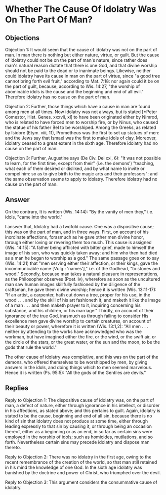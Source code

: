 # Whether The Cause Of Idolatry Was On The Part Of Man?

## Objections

Objection 1: It would seem that the cause of idolatry was not on the part of man. In man there is nothing but either nature, virtue, or guilt. But the cause of idolatry could not be on the part of man's nature, since rather does man's natural reason dictate that there is one God, and that divine worship should not be paid to the dead or to inanimate beings. Likewise, neither could idolatry have its cause in man on the part of virtue, since "a good tree cannot bring forth evil fruit," according to Mat. 7:18: nor again could it be on the part of guilt, because, according to Wis. 14:27, "the worship of abominable idols is the cause and the beginning and end of all evil." Therefore idolatry has no cause on the part of man.

Objection 2: Further, those things which have a cause in man are found among men at all times. Now idolatry was not always, but is stated [*Peter Comestor, Hist. Genes. xxxvii, xl] to have been originated either by Nimrod, who is related to have forced men to worship fire, or by Ninus, who caused the statue of his father Bel to be worshiped. Among the Greeks, as related by Isidore (Etym. viii, 11), Prometheus was the first to set up statues of men: and the Jews say that Ismael was the first to make idols of clay. Moreover, idolatry ceased to a great extent in the sixth age. Therefore idolatry had no cause on the part of man.

Objection 3: Further, Augustine says (De Civ. Dei xxi, 6): "It was not possible to learn, for the first time, except from their" (i.e. the demons') "teaching, what each of them desired or disliked, and by what name to invite or compel him: so as to give birth to the magic arts and their professors": and the same observation seems to apply to idolatry. Therefore idolatry had no cause on the part of man.

## Answer

On the contrary, It is written (Wis. 14:14): "By the vanity of men they," i.e. idols, "came into the world."

I answer that, Idolatry had a twofold cause. One was a dispositive cause; this was on the part of man, and in three ways. First, on account of his inordinate affections, forasmuch as he gave other men divine honor, through either loving or revering them too much. This cause is assigned (Wis. 14:15): "A father being afflicted with bitter grief, made to himself the image of his son, who was quickly taken away: and him who then had died as a man he began to worship as a god." The same passage goes on to say (Wis. 14:21) that "men serving either their affection, or their kings, gave the incommunicable name [Vulg.: 'names']," i.e. of the Godhead, "to stones and wood." Secondly, because man takes a natural pleasure in representations, as the Philosopher observes (Poet. iv), wherefore as soon as the uncultured man saw human images skillfully fashioned by the diligence of the craftsman, he gave them divine worship; hence it is written (Wis. 13:11-17): "If an artist, a carpenter, hath cut down a tree, proper for his use, in the wood . . . and by the skill of his art fashioneth it, and maketh it like the image of a man . . . and then maketh prayer to it, inquiring concerning his substance, and his children, or his marriage." Thirdly, on account of their ignorance of the true God, inasmuch as through failing to consider His excellence men gave divine worship to certain creatures, on account of their beauty or power, wherefore it is written (Wis. 13:1,2): "All men . . . neither by attending to the works have acknowledged who was the workman, but have imagined either the fire, or the wind, or the swift air, or the circle of the stars, or the great water, or the sun and the moon, to be the gods that rule the world."

The other cause of idolatry was completive, and this was on the part of the demons, who offered themselves to be worshipped by men, by giving answers in the idols, and doing things which to men seemed marvelous. Hence it is written (Ps. 95:5): "All the gods of the Gentiles are devils."

## Replies

Reply to Objection 1: The dispositive cause of idolatry was, on the part of man, a defect of nature, either through ignorance in his intellect, or disorder in his affections, as stated above; and this pertains to guilt. Again, idolatry is stated to be the cause, beginning and end of all sin, because there is no kind of sin that idolatry does not produce at some time, either through leading expressly to that sin by causing it, or through being an occasion thereof, either as a beginning or as an end, in so far as certain sins were employed in the worship of idols; such as homicides, mutilations, and so forth. Nevertheless certain sins may precede idolatry and dispose man thereto.

Reply to Objection 2: There was no idolatry in the first age, owing to the recent remembrance of the creation of the world, so that man still retained in his mind the knowledge of one God. In the sixth age idolatry was banished by the doctrine and power of Christ, who triumphed over the devil.

Reply to Objection 3: This argument considers the consummative cause of idolatry.